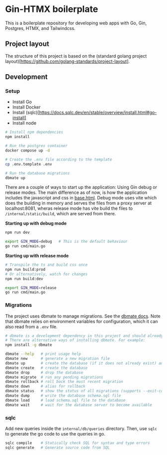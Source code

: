 # Gin-HTMX boilerplate

This is a boilerplate repository for developing web apps with Go, Gin, Postgres, HTMX, and Tailwindcss.

## Project layout
The structure of this project is based on the (standard golang project layout)[https://github.com/golang-standards/project-layout].

## Development

### Setup

- Install Go
- Install Docker
- Install (sqlc)[https://docs.sqlc.dev/en/stable/overview/install.html#go-install]
- Install node

```bash
# Install npm dependencies
npm install

# Run the postgres container
docker compose up -d

# Create the .env file according to the template
cp .env.template .env

# Run the database migrations
dbmate up
```

There are a couple of ways to start up the application: Using Gin debug or release modes. The main difference as of now, is how the application includes the javascript and css in [base.html](/internal/templates/components/base.html). Debug mode uses vite which does the building in memory and serves the files from a proxy server at localhost:8081, wheras release mode has vite build the files to `/internal/static/build`, which are served from there.

**Starting up with debug mode**
```bash
npm run dev

export GIN_MODE=debug   # This is the default behaviour
go run cmd/main.go
```

**Starting up with release mode**
```bash
# Transpile the ts and build css once
npm run build:prod
# Or alternatively, watch for changes
npm run build:dev 

export GIN_MODE=release
go run cmd/main.go
```

### Migrations

The project uses dbmate to manage migrations. See the [dbmate docs](https://github.com/amacneil/dbmate?tab=readme-ov-file#usage). Note that dbmate relies on environment variables for configuration, which it can also read from a `.env` file.


```bash
# dbmate is a development dependency in this project and should already be installed.
# There are alternative ways of installing dbmate. For example:
npm install -g dbmate

dbmate --help   # print usage help
dbmate new      # generate a new migration file
dbmate up       # create the database (if it does not already exist) and run any pending migrations
dbmate create   # create the database
dbmate drop     # drop the database
dbmate migrate  # run any pending migrations
dbmate rollback # roll back the most recent migration
dbmate down     # alias for rollback
dbmate status   # show the status of all migrations (supports --exit-code and --quiet)
dbmate dump     # write the database schema.sql file
dbmate load     # load schema.sql file to the database
dbmate wait     # wait for the database server to become available
```

### sqlc

Add new queries inside the `internal/db/queries` directory. Then, use `sqlc` to generate the go code to use the queries in go.

```bash
sqlc compile    # Statically check SQL for syntax and type errors
sqlc generate   # Generate source code from SQL
```
